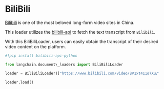# BiliBili

[Bilibili](https://www.bilibili.tv/) is one of the most beloved long-form video sites in China.

This loader utilizes the [bilibili-api](https://github.com/MoyuScript/bilibili-api) to fetch the text transcript from `Bilibili`.

With this BiliBiliLoader, users can easily obtain the transcript of their desired video content on the platform.

```python
#!pip install bilibili-api-python  

```

```python
from langchain.document\_loaders import BiliBiliLoader  

```

```python
loader = BiliBiliLoader(["https://www.bilibili.com/video/BV1xt411o7Xu/"])  

```

```python
loader.load()  

```
